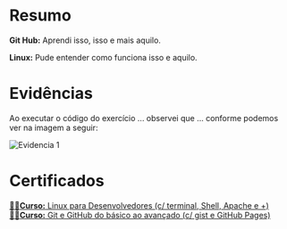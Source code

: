 # Resumo

**Git Hub:** Aprendi isso, isso e mais aquilo.

**Linux:** Pude entender como funciona isso e aquilo.

# Evidências


Ao executar o código do exercício ... observei que ... conforme podemos ver na imagem a seguir:

![Evidencia 1](evidencias/sample.webp)


# Certificados

[🧑‍🎓**Curso:** Linux para Desenvolvedores (c/ terminal, Shell, Apache e +)](/Sprint%201/certificados/certificado_linux.pdf)  
[🧑‍🎓**Curso:** Git e GitHub do básico ao avançado (c/ gist e GitHub Pages)](/Sprint%201/certificados/certificado_git.pdf)



